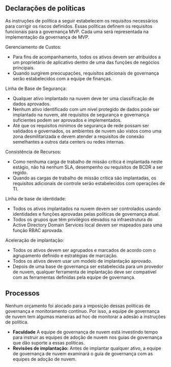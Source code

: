 <!-- TEMPLATE FILE - DO NOT ADD METADATA -->
<!-- markdownlint-disable MD002 MD041 -->

## <a name="policy-statements"></a>Declarações de políticas

As instruções de política a seguir estabelecem os requisitos necessários para corrigir os riscos definidos. Essas políticas definem os requisitos funcionais para a governança MVP. Cada uma será representada na implementação da governança de MVP.

Gerenciamento de Custos:

- Para fins de acompanhamento, todos os ativos devem ser atribuídos a um proprietário de aplicativo dentro de uma das funções de negócios principais.
- Quando surgirem preocupações, requisitos adicionais de governança serão estabelecidos com a equipe de finanças.

Linha de Base de Segurança:

- Qualquer ativo implantado na nuvem deve ter uma classificação de dados aprovados.
- Nenhum ativo identificado com um nível protegido de dados pode ser implantado na nuvem, até requisitos de segurança e governança suficientes podem ser aprovados e implementados.
- Até que os requisitos mínimos de segurança de rede possam ser validados e governados, os ambientes de nuvem são vistos como uma zona desmilitarizada e devem atender a requisitos de conexão semelhantes a outros data centers ou redes internas.

Consistência de Recursos:

- Como nenhuma carga de trabalho de missão crítica é implantada neste estágio, não há nenhum SLA, desempenho ou requisitos de BCDR a ser regido.
- Quando as cargas de trabalho de missão crítica são implantadas, os requisitos adicionais de controle serão estabelecidos com operações de TI.

Linha de base de identidade:

- Todos os ativos implantados na nuvem devem ser controlados usando identidades e funções aprovadas pelas políticas de governança atual.
- Todos os grupos que têm privilégios elevados na infraestrutura do Active Directory Domain Services local devem ser mapeados para uma função RBAC aprovada.

Aceleração de implantação:

- Todos os ativos devem ser agrupados e marcados de acordo com o agrupamento definido e estratégias de marcação.
- Todos os ativos devem usar um modelo de implantação aprovado.
- Depois de uma base de governança ser estabelecida para um provedor de nuvem, qualquer ferramenta de implantação deve ser compatível com as ferramentas definidas pela equipe de governança.

## <a name="processes"></a>Processos

Nenhum orçamento foi alocado para a imposição dessas políticas de governança e monitoramento contínuo. Por isso, a equipe de governança de nuvem tem algumas maneiras ad hoc de monitorar a adesão a instruções de política.

- **Faculdade** A equipe de governança de nuvem está investindo tempo para instruir as equipes de adoção de nuvem nos guias de governança que dão suporte a essas políticas.
- **Revisões de implantação:** Antes de implantar qualquer ativo, a equipe de governança de nuvem examinará o guia de governança com as equipes de adoção de nuvem.
